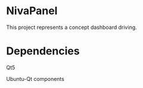 NivaPanel
=========

This project represents a concept dashboard driving.

Dependencies
=========

Qt5

Ubuntu-Qt components
